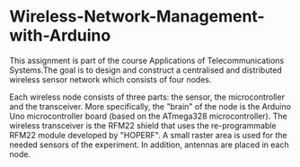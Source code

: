 # Wireless-Network-Management-with-Arduino

This assignment is part of the course Applications of Telecommunications Systems.The goal is to design and construct a centralised and distributed wireless sensor network which consists of four nodes.

Each wireless node consists of three parts: the sensor, the microcontroller and the transceiver. More specifically, the "brain" of the node is the Arduino Uno microcontroller board (based on the ATmega328 microcontroller). The wireless transceiver is the RFM22 shield that uses the re-programmable RFM22 module developed by "HOPERF". A small raster area is used for the needed sensors of the experiment. In addition, antennas are placed in each node.
